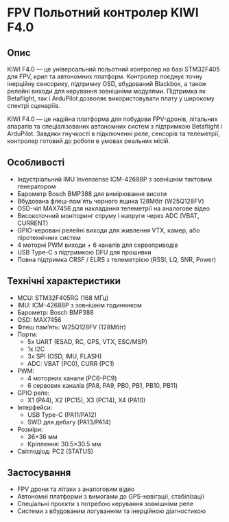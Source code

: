 # FPV Польотний контролер KIWI F4.0

## Опис

KIWI F4.0 — це універсальний польотний контролер на базі STM32F405 для FPV, крил та автономних платформ. Контролер
поєднує точну інерційну сенсорику, підтримку OSD, вбудований Blackbox, а також релейні виходи для керування зовнішніми
модулями. Підтримка як Betaflight, так і ArduPilot дозволяє використовувати плату у широкому спектрі сценаріїв.

KIWI F4.0 — це надійна платформа для побудови FPV-дронів, літальних апаратів та спеціалізованих автономних систем з
підтримкою Betaflight і ArduPilot. Завдяки гнучкості в підключенні реле, сенсорів та телеметрії, контролер готовий до
роботи в умовах реальних місій.

## Особливості

- Індустріальний IMU Invensense ICM-42688P з зовнішнім тактовим генератором
- Барометр Bosch BMP388 для вимірювання висоти
- Вбудована флеш-пам'ять чорного ящика 128Мбіт (W25Q128FV)
- OSD-чіп MAX7456 для накладання телеметрії на аналогове відео
- Високоточний моніторинг струму і напруги через ADC (VBAT, CURRENT)
- GPIO-керовані релейні виходи для живлення VTX, камер, або піротехнічних систем
- 4 моторні PWM виходи + 6 каналів для сервоприводів
- USB Type-C з підтримкою DFU для прошивки
- Повна підтримка CRSF / ELRS з телеметрією (RSSI, LQ, SNR, Power)

## Технічні характеристики

- MCU: STM32F405RG (168 МГц)
- IMU: ICM-42688P з зовнішнім годинником
- Барометр: Bosch BMP388
- OSD: MAX7456
- Флеш пам’ять: W25Q128FV (128Мбіт)
- Порти:
    - 5x UART (ESAD, RC, GPS, VTX, ESC/MSP)
    - 1x I2C
    - 3x SPI (OSD, IMU, FLASH)
    - ADC: VBAT (PC0), CURR (PC1)
- PWM:
    - 4 моторних канали (PC6–PC9)
    - 6 сервових каналів (PA8, PA9, PB0, PB1, PB10, PB11)
- GPIO реле:
    - X1 (PA4), X2 (PC15), X3 (PC14), X4 (PA10)
- Інтерфейси:
    - USB Type-C (PA11/PA12)
    - SWD для дебагу (PA13/PA14)
- Розміри:
    - 36×36 мм
    - Кріплення: 30.5×30.5 мм
- Світлодіод: PC2 (STATUS)

## Застосування

- FPV дрони та літаки з аналоговим відео
- Автономні платформи з вимогами до GPS-навігації, стабілізації
- Спеціальні проєкти з потребою керування зовнішніми реле
- Системи з вбудованим логуванням та інерційною діагностикою

